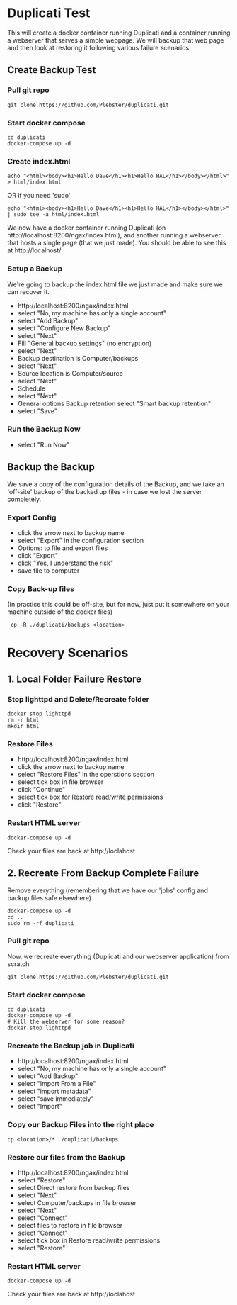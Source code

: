 # Duplicati Test

This will create a docker container running Duplicati and a container running a webserver that serves a simple webpage. We will backup that web page and then look at restoring it following various failure scenarios.
## Create Backup Test
### Pull git repo
    git clone https://github.com/Plebster/duplicati.git
### Start docker compose
    cd duplicati
    docker-compose up -d
### Create index.html
    echo "<html><body><h1>Hello Dave</h1><h1>Hello HAL</h1></body></html>" > html/index.html
    
OR if you need 'sudo'

    echo "<html><body><h1>Hello Dave</h1><h1>Hello HAL</h1></body></html>" | sudo tee -a html/index.html

We now have a docker container running Duplicati (on http://localhost:8200/ngax/index.html), and another running a webserver that hosts a single page (that we just made). You should be able to see this at http://localhost/

### Setup a Backup
We're going to backup the index.html file we just made and make sure we can recover it.

 - http://localhost:8200/ngax/index.html
 - select "No, my machine has only a single account"
 - select "Add Backup"
 - select "Configure New Backup"
 - select "Next"
 - Fill "General backup settings" (no encryption)
 - select "Next"
 - Backup destination is Computer/backups
 - select "Next"
 - Source location is Computer/source
 - select "Next"
 - Schedule
 - select "Next"
 - General options Backup retention select "Smart backup retention"
 - select "Save"
### Run the Backup Now
- select  "Run Now" 

## Backup the Backup
We save a copy of the configuration details of the Backup, and we take an 'off-site' backup of the backed up files - in case we lost the server completely.

### Export Config
- click the arrow next to backup name
- select "Export" in the configuration section
- Options: to file and export files
- click "Export"
- click "Yes, I understand the risk"
- save file to computer
### Copy Back-up files
(In practice this could be off-site, but for now, just put it somewhere on your machine outside of the docker files)

     cp -R ./duplicati/backups <location>

# Recovery Scenarios
## 1. Local Folder Failure Restore
### Stop lighttpd and Delete/Recreate folder
    docker stop lighttpd
    rm -r html
    mkdir html
### Restore Files
 - http://localhost:8200/ngax/index.html
- click the arrow next to backup name
- select "Restore Files" in the operstions section
- select tick box in file browser
- click "Continue"
- select tick box for Restore read/write permissions
- click "Restore"
### Restart HTML server
    docker-compose up -d

Check your files are back at http://loclahost

## 2. Recreate From Backup Complete Failure
Remove everything (remembering that we have our 'jobs' config and backup files safe elsewhere)

    docker-compose up -d
    cd ..
    sudo rm -rf duplicati

### Pull git repo
Now, we recreate everything (Duplicati and our webserver application) from scratch

    git clone https://github.com/Plebster/duplicati.git
### Start docker compose
    cd duplicati
    docker-compose up -d
    # Kill the webserver for some reason?
    docker stop lighttpd
### Recreate the Backup job in Duplicati
 - http://localhost:8200/ngax/index.html
 - select "No, my machine has only a single account"
 - select "Add Backup"
 - select "Import From a File"
 - select "import metadata"
 - select "save immediately"
 - select "Import"
### Copy our Backup Files into the right place
    cp <location>/* ./duplicati/backups
### Restore our files from the Backup 
 - http://localhost:8200/ngax/index.html
 - select "Restore"
 - select Direct restore from backup files
 - select "Next"
 - select Computer/backups in file browser
 - select "Next"
 - select "Connect"
 - select files to restore in file browser
 - select "Connect"
 - select tick box in Restore read/write permissions
 - select "Restore"
### Restart HTML server
    docker-compose up -d

Check your files are back at http://loclahost
